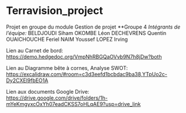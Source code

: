# Terravision_project
Projet en groupe du module Gestion de projet
**Groupe 4
*Intégrants de l’équipe:*
BELDJOUDI Siham
OKOMBE Léon
DECHEVRENS Quentin
OUAICHOUCHE Feriel
NAIM Youssef
LOPEZ Irving

Lien au Carnet de bord:
https://demo.hedgedoc.org/VmpNhRBGQaOVvb9N7h8jDw?both

Lien au Diagramme bête à cornes, Analyse SWOT:
https://excalidraw.com/#room=c3d3eefd1bcbdac9ba38,YTpUo2c-Dy2CXEl9fbEO1A

Lien aux documents Google Drive:
https://drive.google.com/drive/folders/1h-mYeKmgyxcOxYh07eadCKSS7oHLqAE9?usp=drive_link
